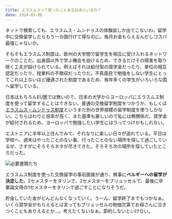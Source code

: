 ```yaml
---
title: エラスムスって使ったことある日本人いるの？
date: 2014-03-08
---
```


ネットで検索しても、エラスムス・ムンドゥスの体験談しか出てこないわ。留学中に交換留学したらもう一カ国行けて得なのに。毎月お金もらえるんだしコスパ最強じゃないか。

そもそもエラスムス制度は、欧州の大学間で留学生を相互に受け入れるネットワークのことだ。出身国以外で学ぶ機会を設けるため、できるだけその障害を取り除く工夫が設けられている。例えばそれは給付型の奨学金だったり、単位の相互認定だったり、授業料の不徴収だったりだ。不真面目で勉強をしない学生にとってこれ以上ないほど優遇された制度であるため、毎年多くの学生がいろいろな国へ留学している。

日本はもちろんEU圏では無いので、日本の大学からヨーロッパにエラスムス制度を使って留学することはできない。普通の交換留学制度をつかうか、もしくは[エラスムス・ムンドゥス制度](http://www.euinjapan.jp/programme/erasmus/)というまた別の世界規模の留学制度を使うしかない。こちらはわりと倍率が高く、また基準も厳しいので私には無関係だ。奨学金が給付されるため、ヨーロッパで勉強したい学生にはうってつけかもしれない。

エストニアに半年以上住んでみて、それなりに楽しい日々が送れている。平日は学校へ、週末はやったことのない事、行ったことのない場所を探して過ごしているが、さすがにそろそろネタが尽きてきた。そろそろ次の場所を探していたところだった。

![](https://photos.xar.sh/13884185072_68da904ed3_h.jpg "必要書類たち")

エラスムス制度を使った交換留学の事前面接が通り、無事に**ベルギーへの留学が決定した**。2セメスターをタリンで、2セメスターをブリュッセルで、最後に卒業論文用の1セメスターをタリンで過ごすことになりそうだ。

貯金していた金がどんどんなくなっていく。うーん、留学終了までもつかなぁ。いくら奨学金がもらえるとは言ってもブリュッセルの物価次第でお母さんに泣きつくこともありえるとか…。考えたくないなぁ。節約しないといけない。
